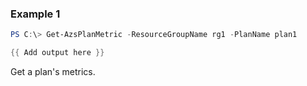 ### Example 1
```powershell
PS C:\> Get-AzsPlanMetric -ResourceGroupName rg1 -PlanName plan1

{{ Add output here }}
```

Get a plan's metrics.